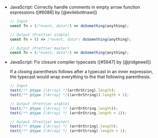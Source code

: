 <!--

Format:

- Category: Title ([#PR] by [@user])

  Description

  ```
  // Input
  Code Sample

  // Output (Prettier stable)
  Code Sample

  // Output (Prettier master)
  Code Sample
  ```

Details:

  Description: optional if the `Title` is enough to explain everything.

Examples:

- TypeScript: Correctly handle `//` in TSX ([#5728] by [@JamesHenry])

  Previously, putting `//` as a child of a JSX element in TypeScript led to an error
  because it was interpreted as a comment. Prettier master fixes this issue.

  <!-- prettier-ignore --\>
  ```js
  // Input
  const link = <a href="example.com">http://example.com</a>

  // Output (Prettier stable)
  // Error: Comment location overlaps with node location

  // Output (Prettier master)
  const link = <a href="example.com">http://example.com</a>;
  ```

-->

- JavaScript: Correctly handle comments in empty arrow function expressions ([#6086] by [@evilebottnawi])

   <!-- prettier-ignore -->
  ```js
  // Input
  const fn = (/*event, data*/) => doSomething(anything);

  // Output (Prettier stable)
  const fn = () => /*event, data*/ doSomething(anything);

  // Output (Prettier master)
  const fn = (/*event, data*/) => doSomething(anything);
  ```

- JavaScript: Fix closure compiler typecasts ([#5947] by [@jridgewell])

  If a closing parenthesis follows after a typecast in an inner expression, the typecast would wrap everything to the that following parenthesis.

  <!-- prettier-ignore -->
  ```js
  // Input
  test(/** @type {!Array} */(arrOrString).length);
  test(/** @type {!Array} */((arrOrString)).length + 1);

  // Output (Prettier stable)
  test(/** @type {!Array} */ (arrOrString.length));
  test(/** @type {!Array} */ (arrOrString.length + 1));

  // Output (Prettier master)
  test(/** @type {!Array} */ (arrOrString).length);
  test(/** @type {!Array} */ (arrOrString).length + 1);
  ```
